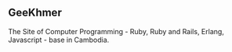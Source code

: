 ## GeeKhmer

The Site of Computer Programming - Ruby, Ruby and Rails, Erlang, Javascript - base in Cambodia.